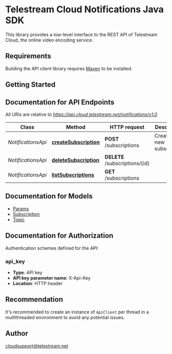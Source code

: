 # Telestream Cloud Notifications Java SDK

This library provides a low-level interface to the REST API of Telestream Cloud, the online video encoding service.

## Requirements

Building the API client library requires [Maven](https://maven.apache.org/) to be installed.

## Getting Started

## Documentation for API Endpoints

All URIs are relative to *https://api.cloud.telestream.net/notifications/v1.0*

Class | Method | HTTP request | Description
------------ | ------------- | ------------- | -------------
*NotificationsApi* | [**createSubscription**](docs/NotificationsApi.md#createSubscription) | **POST** /subscriptions | Create a new subscription
*NotificationsApi* | [**deleteSubscription**](docs/NotificationsApi.md#deleteSubscription) | **DELETE** /subscriptions/{id} | 
*NotificationsApi* | [**listSubscriptions**](docs/NotificationsApi.md#listSubscriptions) | **GET** /subscriptions | 


## Documentation for Models

 - [Params](docs/Params.md)
 - [Subscription](docs/Subscription.md)
 - [Topic](docs/Topic.md)


## Documentation for Authorization

Authentication schemes defined for the API:
### api_key

- **Type**: API key
- **API key parameter name**: X-Api-Key
- **Location**: HTTP header


## Recommendation

It's recommended to create an instance of `ApiClient` per thread in a multithreaded environment to avoid any potential issues.

## Author

cloudsupport@telestream.net

